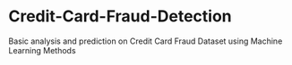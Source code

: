 # Credit-Card-Fraud-Detection
Basic analysis and prediction on Credit Card Fraud Dataset using Machine Learning Methods
